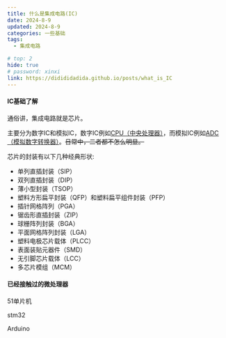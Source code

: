```yaml
---
title: 什么是集成电路(IC)
date: 2024-8-9
updated: 2024-8-9
categories: 一些基础
tags:
  - 集成电路

# top: 2
hide: true
# password: xinxi
link: https://didididadida.github.io/posts/what_is_IC
---
```

#### IC基础了解

通俗讲，集成电路就是芯片。

主要分为数字IC和模拟IC，数字IC例如[CPU（中央处理器）](https://list.szlcsc.com/catalog/11329.html)，而模拟IC例如[ADC（模拟数字转换器）](https://list.szlcsc.com/catalog/614.html)。~~日常中，二者都不怎么明显。~~

芯片的封装有以下几种经典形状:

- 单列直插封装（SIP）
- 双列直插封装（DIP）
- 薄小型封装（TSOP）
- 塑料方形扁平封装（QFP）和塑料扁平组件封装（PFP）
- 插针网格阵列（PGA）
- 锯齿形直插封装（ZIP）
- 球栅阵列封装（BGA）
- 平面网格阵列封装（LGA）
- 塑料电极芯片载体（PLCC）
- 表面装贴元器件（SMD）
- 无引脚芯片载体（LCC）
- 多芯片模组（MCM）

#### 已经接触过的微处理器
51单片机

stm32

Arduino

